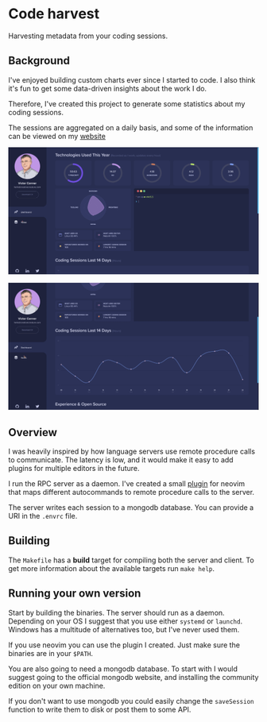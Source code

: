 # Code harvest
Harvesting metadata from your coding sessions.

## Background
I've enjoyed building custom charts ever since I started to code. I also think
it's fun to get some data-driven insights about the work I do.

Therefore, I've created this project to generate some statistics about my
coding sessions.

The sessions are aggregated on a daily basis, and some of the information can be
viewed on my [website](https://conner.dev)

![Screenshot of website](./screenshots/website1.png)

![Screenshot of website](./screenshots/website2.png)

## Overview
I was heavily inspired by how language servers use remote procedure calls to
communicate. The latency is low, and it would make it easy to add plugins for
multiple editors in the future.

I run the RPC server as a daemon. I've created a small [plugin](https://github.com/creativecreature/vim-code-harvest) for neovim that
maps different autocommands to remote procedure calls to the server.

The server writes each session to a mongodb database. You can provide a URI in
the `.envrc` file.

## Building
The `Makefile` has a **build** target for compiling both the server and client.
To get more information about the available targets run `make help`.

## Running your own version
Start by building the binaries. The server should run as a daemon. Depending on
your OS I suggest that you use either `systemd` or `launchd`. Windows has a
multitude of alternatives too, but I've never used them.

If you use neovim you can use the plugin I created. Just make sure the binaries
are in your `$PATH`.

You are also going to need a mongodb database. To start with I would suggest
going to the official mongodb website, and installing the community edition on
your own machine.

If you don't want to use mongodb you could easily change the `saveSession`
function to write them to disk or post them to some API.
